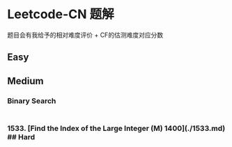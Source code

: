 # Leetcode-CN 题解

题目会有我给予的相对难度评价 + CF的估测难度对应分数

## Easy

## Medium
<h3>Binary Search<h3/><br />
1533. [Find the Index of the Large Integer (M) 1400](./1533.md) <br />
## Hard
